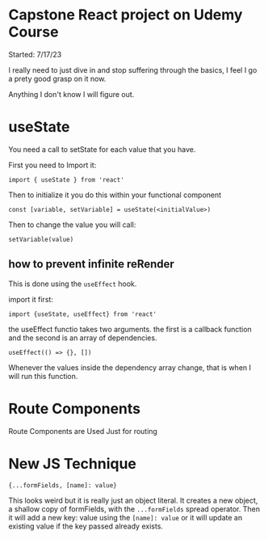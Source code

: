 # Capstone React project on Udemy Course

Started: 7/17/23

I really need to just dive in and stop suffering through the basics, I feel
I go a prety good grasp on it now.

Anything I don't know I will figure out.

# useState

You need a call to setState for each value that you have.

First you need to Import it:

`import { useState } from 'react'`

Then to initialize it you do this within your functional component

`const [variable, setVariable] = useState(<initialValue>)`

Then to change the value you will call:

`setVariable(value)`

## how to prevent infinite reRender

This is done using the `useEffect` hook.

import it first:

`import {useState, useEffect} from 'react'`

the useEffect functio takes two arguments. the first is a callback function and the second is an
array of dependencies.

`useEffect(() => {}, [])`

Whenever the values inside the dependency array change, that is when I will run this function.

# Route Components

Route Components are Used Just for routing

# New JS Technique

`{...formFields, [name]: value}`

This looks weird but it is really just an object literal. It creates a new object, a shallow copy of formFields, with the `...formFields` spread operator. Then it will add a new key: value using the `[name]: value` or it will update an existing value
if the key passed already exists.
